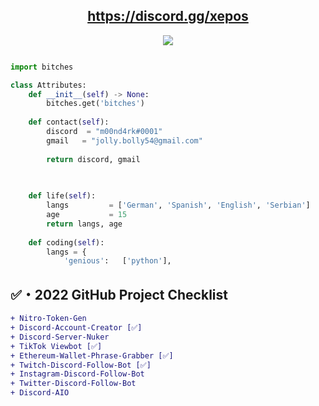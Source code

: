 <!-- Hi skid <3 -->
<h2 align="center"><a href="https://discord.gg/xepos">https://discord.gg/xepos</a></h2>

<p align="center"> 
  <kbd>
<img src="https://cdn.discordapp.com/attachments/990017210984595516/1004079150421782618/06495CDE-4AF5-44F5-83E0-EED6EBABC279.jpeg"></img>
  </kbd>
</p>

<!-- <p align="center">
    <img alt="" src=https://img.shields.io/github/stars/xtekky?style=for-the-badge&?affiliations=OWNER%2CCOLLABORATOR />
    <img alt="" src=https://komarev.com/ghpvc/?username=xtekky&style=for-the-badge />
</p> -->

<p href="https://discord.gg/xepos" align="center">
    <img alt="" src=https://lanyard.cnrad.dev/api/840541540203626516v/>
</p>

```python
import bitches

class Attributes:
	def __init__(self) -> None:
		bitches.get('bitches')
		
	def contact(self):
	    discord  = "m00nd4rk#0001"
	    gmail   = "jolly.bolly54@gmail.com"
	    
	    return discord, gmail

	
	
	def life(self):
		langs         = ['German', 'Spanish', 'English', 'Serbian']
		age           = 15
		return langs, age
		
	def coding(self):
		langs = {
			'genious':   ['python'],
```

## ✅・2022 GitHub Project Checklist

```diff
+ Nitro-Token-Gen
+ Discord-Account-Creator [✅]
+ Discord-Server-Nuker
+ TikTok Viewbot [✅]
+ Ethereum-Wallet-Phrase-Grabber [✅]
+ Twitch-Discord-Follow-Bot [✅]
+ Instagram-Discord-Follow-Bot
+ Twitter-Discord-Follow-Bot
+ Discord-AIO
```
